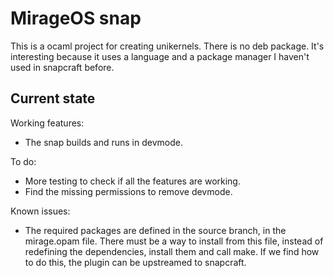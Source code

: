 # MirageOS snap

This is a ocaml project for creating unikernels.
There is no deb package. It's interesting because it uses a language and a
package manager I haven't used in snapcraft before.

## Current state

Working features:
 - The snap builds and runs in devmode.

To do:
 - More testing to check if all the features are working.
 - Find the missing permissions to remove devmode.

Known issues:
 - The required packages are defined in the source branch, in the mirage.opam
   file. There must be a way to install from this file, instead of redefining
   the dependencies, install them and call make. If we find how to do this,
   the plugin can be upstreamed to snapcraft.
